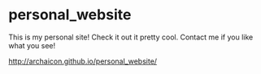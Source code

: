 # personal_website
This is my personal site!
Check it out it pretty cool. Contact me if you like what you see!

http://archaicon.github.io/personal_website/
